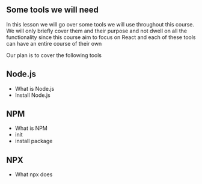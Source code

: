## Some tools we will need

In this lesson we will go over some tools we will use throughout this course. 
We will only briefly cover them and their purpose and not dwell on all the functionality since this course aim to focus on React and each of these tools can have an entire course of their own

Our plan is to cover the following tools

## Node.js

  - What is Node.js
  - Install Node.js

## NPM

  - What is NPM
  - init
  - install package

## NPX

  - What npx does